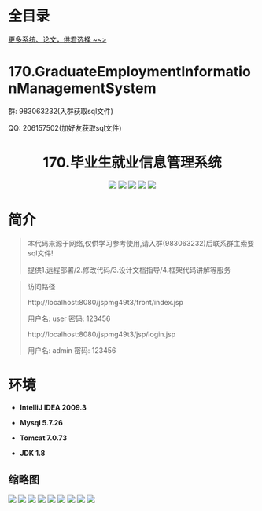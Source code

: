 # 全目录

[更多系统、论文，供君选择 ~~>](https://www.yuque.com/wisebit/blog)

# 170.GraduateEmploymentInformationManagementSystem

<p>群: 983063232(入群获取sql文件)</p>
<p>QQ: 206157502(加好友获取sql文件)</p>

<p><h1 align="center">170.毕业生就业信息管理系统</h1></p>


<p align="center">
	<img src="https://img.shields.io/badge/jdk-1.8-orange.svg"/>
    <img src="https://img.shields.io/badge/spring-5.x-lightgrey.svg"/>
    <img src="https://img.shields.io/badge/springMVC-5.x-lightgrey.svg"/>
    <img src="https://img.shields.io/badge/mybatis-5.x-yellow.svg"/>
    <img src="https://img.shields.io/badge/jsp-3.x-blue.svg"/>
</p>

# 简介


> 本代码来源于网络,仅供学习参考使用,请入群(983063232)后联系群主索要sql文件!
>
> 提供1.远程部署/2.修改代码/3.设计文档指导/4.框架代码讲解等服务

>访问路径
>
> http://localhost:8080/jspmg49t3/front/index.jsp
> 
> 用户名: user 密码: 123456
>
> http://localhost:8080/jspmg49t3/jsp/login.jsp
>
> 用户名: admin 密码: 123456



# 环境

- <b>IntelliJ IDEA 2009.3</b>

- <b>Mysql 5.7.26</b>

- <b>Tomcat 7.0.73</b>

- <b>JDK 1.8</b>




## 缩略图

![](https://bitwise.oss-cn-heyuan.aliyuncs.com/2024/9/10/f27e42e9-eee1-400f-8ee4-fe9c866792f3.png)
![](https://bitwise.oss-cn-heyuan.aliyuncs.com/2024/9/10/b3856513-da02-4abe-8cb0-d5f471d6f9f7.png)
![](https://bitwise.oss-cn-heyuan.aliyuncs.com/2024/9/10/f68b9a98-d95a-4fc6-ae80-73a541a8bf80.png)
![](https://bitwise.oss-cn-heyuan.aliyuncs.com/2024/9/10/a61109be-7f6f-4ae4-a811-092602586834.png)
![](https://bitwise.oss-cn-heyuan.aliyuncs.com/2024/9/10/da92ab2c-e400-4fe0-a40a-2bfd26486481.png)
![](https://bitwise.oss-cn-heyuan.aliyuncs.com/2024/9/10/4075d29f-32d0-4d96-9a1b-2a425f7c0cc1.png)
![](https://bitwise.oss-cn-heyuan.aliyuncs.com/2024/9/10/6920b305-eb63-46c4-a7cb-0259fbb9970d.png)
![](https://bitwise.oss-cn-heyuan.aliyuncs.com/2024/9/10/77c724bb-3b43-4521-8ca7-165ea39950e7.png)
![](https://bitwise.oss-cn-heyuan.aliyuncs.com/2024/9/10/df0e2d0a-ec92-4091-9656-647228902406.png)





